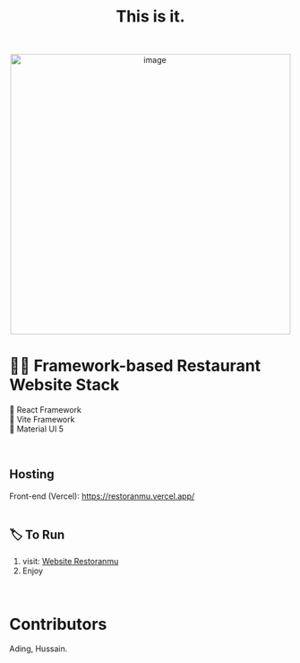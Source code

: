 ## <h1 align="center">This is it.</h1>

<br>
  <p align="center">
  <a><img src="https://i.giphy.com/media/f3iwJFOVOwuy7K6FFw/giphy.webp" alt="image" width="500"></a>
<br>

# 🐱‍💻 Framework-based Restaurant Website Stack
📌 React Framework <br>
📌 Vite Framework <br>
📌 Material UI 5 <br>

<br> 

## Hosting
Front-end (Vercel): https://restoranmu.vercel.app/
<br>
<br> 
## 🏷️ To Run
1. visit: [Website Restoranmu](https://restoranmu.vercel.app/) <br>
2. Enjoy
<br>



# Contributors 
Ading, Hussain.
